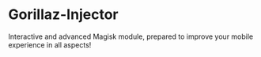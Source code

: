 # Gorillaz-Injector
Interactive and advanced Magisk module, prepared to improve your mobile experience in all aspects!
